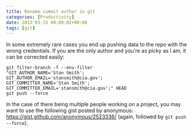```yaml
---
title: Rename commit author in git
categories: [Productivity]
date: 2013-03-15 00:09:02+00:00
tags: [git]
---
```


In some extremely rare cases you end up pushing data to the repo with the wrong
credentials. If you are the only author and you're as picky as I am, it can be
corrected easily:

    git filter-branch -f --env-filter
    "GIT_AUTHOR_NAME='Stan Smith';
    GIT_AUTHOR_EMAIL='stansmith@cia.gov';
    GIT_COMMITTER_NAME='Stan Smith';
    GIT_COMMITTER_EMAIL='stansmith@cia.gov';" HEAD
    git push --force

In the case of there being multiple people working on a project, you may want
to use the following gist posted by anonymous:
<https://gist.github.com/anonymous/2523336/> (again, followed by `git push
--force`).
